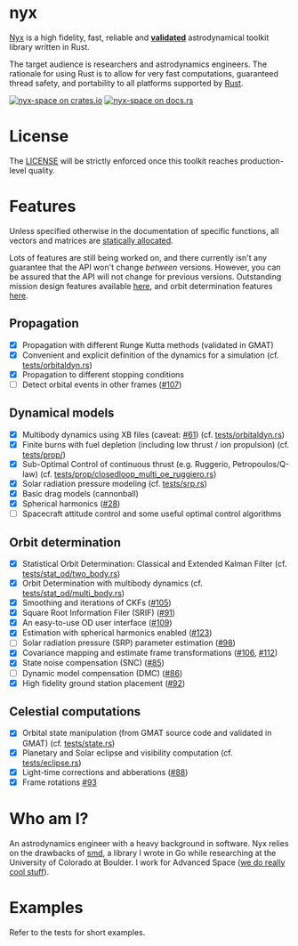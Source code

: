 # nyx
[Nyx](https://en.wikipedia.org/wiki/Nyx) is a high fidelity, fast, reliable and **[validated](./VALIDATION.md)** astrodynamical toolkit library written in Rust.

The target audience is researchers and astrodynamics engineers. The rationale for using Rust is to allow for very fast computations, guaranteed thread safety,
and portability to all platforms supported by [Rust](https://forge.rust-lang.org/platform-support.html).

[![nyx-space on crates.io][cratesio-image]][cratesio]
[![nyx-space on docs.rs][docsrs-image]][docsrs]

[cratesio-image]: https://img.shields.io/crates/v/nyx-space.svg
[cratesio]: https://crates.io/crates/nyx-space
[docsrs-image]: https://docs.rs/nyx-space/badge.svg
[docsrs]: https://docs.rs/nyx-space/

# License
The [LICENSE](./LICENSE) will be strictly enforced once this toolkit reaches production-level quality.

# Features
Unless specified otherwise in the documentation of specific functions, all vectors and matrices are [statically allocated](https://discourse.nphysics.org/t/statically-typed-matrices-whose-size-is-a-multiple-or-another-one/460/4).

Lots of features are still being worked on, and there currently isn't any guarantee that the API won't change _between_ versions. However, you can be assured that the API will not change for previous versions.
Outstanding mission design features available [here](https://gitlab.com/chrisrabotin/nyx/-/issues?label_name=subsys%3A%3AMD), and orbit determination features [here](https://gitlab.com/chrisrabotin/nyx/-/issues?scope=all&utf8=%E2%9C%93&state=opened&label_name[]=subsys%3A%3AOD).

## Propagation
- [x] Propagation with different Runge Kutta methods (validated in GMAT)
- [x] Convenient and explicit definition of the dynamics for a simulation (cf. [tests/orbitaldyn.rs](tests/orbitaldyn.rs))
- [x] Propagation to different stopping conditions
- [ ] Detect orbital events in other frames ([#107](https://gitlab.com/chrisrabotin/nyx/issues/107))
## Dynamical models
- [x] Multibody dynamics using XB files (caveat: [#61](https://gitlab.com/chrisrabotin/nyx/issues/61)) (cf. [tests/orbitaldyn.rs](tests/orbitaldyn.rs))
- [x] Finite burns with fuel depletion (including low thrust / ion propulsion) (cf. [tests/prop/](tests/prop/))
- [x] Sub-Optimal Control of continuous thrust (e.g. Ruggerio, Petropoulos/Q-law) (cf. [tests/prop/closedloop_multi_oe_ruggiero.rs](tests/prop/closedloop_multi_oe_ruggiero.rs))
- [x] Solar radiation pressure modeling (cf. [tests/srp.rs](tests/srp.rs))
- [x] Basic drag models (cannonball)
- [x] Spherical harmonics ([#28](https://gitlab.com/chrisrabotin/nyx/issues/28))
- [ ] Spacecraft attitude control and some useful optimal control algorithms
## Orbit determination
- [x] Statistical Orbit Determination: Classical and Extended Kalman Filter (cf. [tests/stat_od/two_body.rs](tests/stat_od/two_body.rs))
- [x] Orbit Determination with multibody dynamics (cf. [tests/stat_od/multi_body.rs](tests/stat_od/multi_body.rs))
- [x] Smoothing and iterations of CKFs ([#105](https://gitlab.com/chrisrabotin/nyx/issues/105))
- [x] Square Root Information Filer (SRIF) ([#91](https://gitlab.com/chrisrabotin/nyx/issues/91))
- [x] An easy-to-use OD user interface ([#109](https://gitlab.com/chrisrabotin/nyx/issues/109))
- [x] Estimation with spherical harmonics enabled ([#123](https://gitlab.com/chrisrabotin/nyx/issues/123))
- [ ] Solar radiation pressure (SRP) parameter estimation ([#98](https://gitlab.com/chrisrabotin/nyx/issues/98))
- [x] Covariance mapping and estimate frame transformations ([#106](https://gitlab.com/chrisrabotin/nyx/issues/106), [#112](https://gitlab.com/chrisrabotin/nyx/issues/112))
- [x] State noise compensation (SNC) ([#85](https://gitlab.com/chrisrabotin/nyx/issues/85))
- [ ] Dynamic model compensation (DMC) ([#86](https://gitlab.com/chrisrabotin/nyx/issues/86))
- [x] High fidelity ground station placement ([#92](https://gitlab.com/chrisrabotin/nyx/issues/92))
## Celestial computations
- [x] Orbital state manipulation (from GMAT source code and validated in GMAT) (cf. [tests/state.rs](tests/state.rs))
- [x] Planetary and Solar eclipse and visibility computation (cf. [tests/eclipse.rs](tests/eclipse.rs))
- [x] Light-time corrections and abberations ([#88](https://gitlab.com/chrisrabotin/nyx/issues/88))
- [x] Frame rotations [#93](https://gitlab.com/chrisrabotin/nyx/issues/93)

# Who am I?
An astrodynamics engineer with a heavy background in software. Nyx relies on the drawbacks of
[smd](https://github.com/ChristopherRabotin/smd), a library I wrote in Go while researching at the University
of Colorado at Boulder. I work for Advanced Space ([we do really cool stuff](http://advanced-space.com/)).

# Examples
Refer to the tests for short examples.